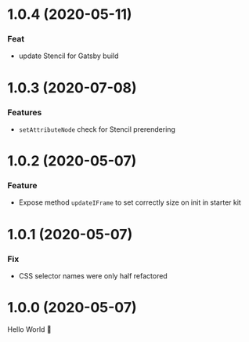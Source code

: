 # 1.0.4 (2020-05-11)

### Feat

- update Stencil for Gatsby build

# 1.0.3 (2020-07-08)

### Features

- `setAttributeNode` check for Stencil prerendering

# 1.0.2 (2020-05-07)

### Feature

- Expose method `updateIFrame` to set correctly size on init in starter kit

# 1.0.1 (2020-05-07)

### Fix

- CSS selector names were only half refactored

# 1.0.0 (2020-05-07)

Hello World 👋
